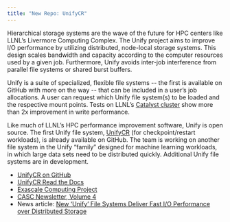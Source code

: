 ```yaml
---
title: "New Repo: UnifyCR"
---
```


Hierarchical storage systems are the wave of the future for HPC centers like LLNL’s Livermore Computing Complex. The Unify project aims to improve I/O performance by utilizing distributed, node-local storage systems. This design scales bandwidth and capacity according to the computer resources used by a given job. Furthermore, Unify avoids inter-job interference from parallel file systems or shared burst buffers. 

Unify is a suite of specialized, flexible file systems -- the first is available on GitHub with more on the way -- that can be included in a user’s job allocations. A user can request which Unify file system(s) to be loaded and the respective mount points. Tests on LLNL’s [Catalyst cluster](https://hpc.llnl.gov/hardware/platforms/catalyst) show more than 2x improvement in write performance.

Like much of LLNL’s HPC performance improvement software, Unify is open source. The first Unify file system, [UnifyCR](https://github.com/LLNL/UnifyCR) (for checkpoint/restart workloads), is already available on GitHub. The team is working on another file system in the Unify “family” designed for machine learning workloads, in which large data sets need to be distributed quickly. Additional Unify file systems are in development.

- [UnifyCR on GitHub](https://github.com/LLNL/UnifyCR)
- [UnifyCR Read the Docs](http://unifycr.readthedocs.io/en/dev/)
- [Exascale Computing Project](https://exascale.llnl.gov/)
- [CASC Newsletter, Volume 4](https://computation.llnl.gov/casc/newsletter/vol-4#exascale)
- News article: [New ‘Unify’ File Systems Deliver Fast I/O Performance over Distributed Storage](ttps://computation.llnl.gov/newsroom/new-unify-file-systems-deliver-fast-io-performance-over-distributed-storage)
